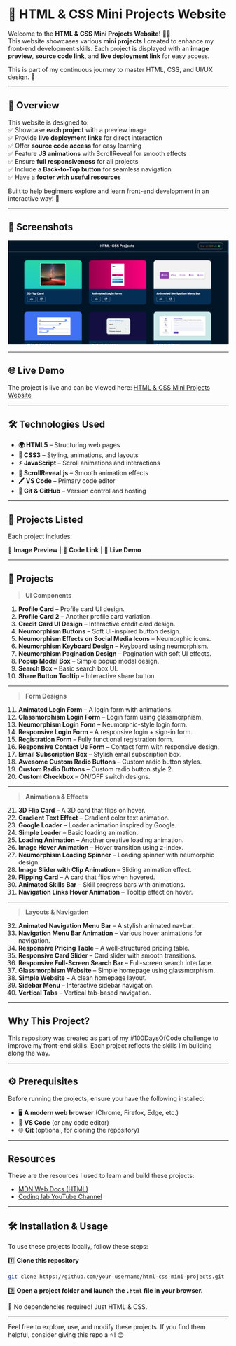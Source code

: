 # 🚀 HTML & CSS Mini Projects Website  

Welcome to the **HTML & CSS Mini Projects Website!** 🎨✨  
This website showcases various **mini projects** I created to enhance my front-end development skills. Each project is displayed with an **image preview**, **source code link**, and **live deployment link** for easy access.  

This is part of my continuous journey to master HTML, CSS, and UI/UX design. 🚀  

---

## 📌 Overview  

This website is designed to:  
✅ Showcase **each project** with a preview image  
✅ Provide **live deployment links** for direct interaction  
✅ Offer **source code access** for easy learning  
✅ Feature **JS animations** with ScrollReveal for smooth effects  
✅ Ensure **full responsiveness** for all projects  
✅ Include a **Back-to-Top button** for seamless navigation  
✅ Have a **footer with useful resources**  

Built to help beginners explore and learn front-end development in an interactive way! 🌱  

---

## 📸 Screenshots

![Mini-Projects](Images/Screenshot.png)

---

## 🌐 Live Demo

The project is live and can be viewed here: [HTML & CSS Mini Projects Website](https://html-css-projects-phi.vercel.app/)

---

## 🛠 Technologies Used  

- **🌍 HTML5** – Structuring web pages  
- **🎨 CSS3** – Styling, animations, and layouts  
- **⚡ JavaScript** – Scroll animations and interactions  
- **📜 ScrollReveal.js** – Smooth animation effects  
- **🖊️ VS Code** – Primary code editor  
- **🐙 Git & GitHub** – Version control and hosting  

---

## 📂 Projects Listed  

Each project includes:  

📸 **Image Preview** | 📜 **Code Link** | 🔗 **Live Demo**  

---

## 📂 Projects

> **UI Components**

1. **Profile Card** – Profile card UI design.
2. **Profile Card 2** – Another profile card variation.
3. **Credit Card UI Design** – Interactive credit card design.
4. **Neumorphism Buttons** – Soft UI-inspired button design.
5. **Neumorphism Effects on Social Media Icons** – Neumorphic icons.
6. **Neumorphism Keyboard Design** – Keyboard using neumorphism.
7. **Neumorphism Pagination Design** – Pagination with soft UI effects.
8. **Popup Modal Box** – Simple popup modal design.
9. **Search Box** – Basic search box UI.
10. **Share Button Tooltip** – Interactive share button.

---

> **Form Designs**

11. **Animated Login Form** – A login form with animations.
12. **Glassmorphism Login Form** – Login form using glassmorphism.
13. **Neumorphism Login Form** – Neumorphic-style login form.
14. **Responsive Login Form** – A responsive login + sign-in form.
15. **Registration Form** – Fully functional registration form.
16. **Responsive Contact Us Form** – Contact form with responsive design.
17. **Email Subscription Box** – Stylish email subscription box.
18. **Awesome Custom Radio Buttons** – Custom radio button styles.
19. **Custom Radio Buttons** – Custom radio button style 2.
20. **Custom Checkbox** – ON/OFF switch designs.

---

> **Animations & Effects**

21. **3D Flip Card** – A 3D card that flips on hover.
22. **Gradient Text Effect** – Gradient color text animation.
23. **Google Loader** – Loader animation inspired by Google.
24. **Simple Loader** – Basic loading animation.
25. **Loading Animation** – Another creative loading animation.
26. **Image Hover Animation** – Hover transition using z-index.
27. **Neumorphism Loading Spinner** – Loading spinner with neumorphic design.
28. **Image Slider with Clip Animation** – Sliding animation effect.
29. **Flipping Card** – A card that flips when hovered.
30. **Animated Skills Bar** – Skill progress bars with animations.
31. **Navigation Links Hover Animation** – Tooltip effect on hover.

---

> **Layouts & Navigation**

32. **Animated Navigation Menu Bar** – A stylish animated navbar.
33. **Navigation Menu Bar Animation** – Various hover animations for navigation.
34. **Responsive Pricing Table** – A well-structured pricing table.
35. **Responsive Card Slider** – Card slider with smooth transitions.
36. **Responsive Full-Screen Search Bar** – Full-screen search interface.
37. **Glassmorphism Website** – Simple homepage using glassmorphism.
38. **Simple Website** – A clean homepage layout.
39. **Sidebar Menu** – Interactive sidebar navigation.
40. **Vertical Tabs** – Vertical tab-based navigation.

---

## Why This Project?
This repository was created as part of my #100DaysOfCode challenge to improve my front-end skills. Each project reflects the skills I’m building along the way.

---

## ⚙️ Prerequisites  

Before running the projects, ensure you have the following installed:  

- 🖥️ **A modern web browser** (Chrome, Firefox, Edge, etc.)  
- 📝 **VS Code** (or any code editor)  
- 🌐 **Git** (optional, for cloning the repository)  

---

## Resources

These are the resources I used to learn and build these projects:

- [MDN Web Docs (HTML)](https://developer.mozilla.org/en-US/docs/Web/HTML)  
- [Coding lab YouTube Channel](https://www.youtube.com/@CodingLabYT)

---

## 🛠 Installation & Usage  

To use these projects locally, follow these steps:  

1️⃣ **Clone this repository**  
```bash
git clone https://github.com/your-username/html-css-mini-projects.git
```

2️⃣ **Open a project folder and launch the `.html` file in your browser.**

🚀 No dependencies required! Just HTML & CSS.

---

Feel free to explore, use, and modify these projects. If you find them helpful, consider giving this repo a ⭐! 😊
